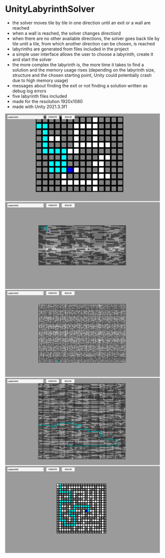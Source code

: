 # UnityLabyrinthSolver

- the solver moves tile by tile in one direction until an exit or a wall are reached
- when a wall is reached, the solver changes directionž
- when there are no other available directions, the solver goes back tile by tile until a tile, from which another direction can be chosen, is reached
- labyrinths are generated from files included in the project
- a simple user interface allows the user to choose a labyrinth, create it and start the solver
- the more complex the labyrinth is, the more time it takes to find a solution and the memory usage rises (depending on the labyrinth size, structure and the chosen starting point, Unity could potentially crash due to high memory usage)
- messages about finding the exit or not finding a solution written as debug log errors
- five labyrinth files included
- made for the resolution 1920x1080
- made with Unity 2021.3.3f1

![alt_text](https://github.com/Sundji/UnityLabyrinthSolver/blob/main/Assets/Screenshots/Labyrinth1.png?raw=TRUE)
![alt_text](https://github.com/Sundji/UnityLabyrinthSolver/blob/main/Assets/Screenshots/Labyrinth2.png?raw=TRUE)
![alt_text](https://github.com/Sundji/UnityLabyrinthSolver/blob/main/Assets/Screenshots/Labyrinth3.png?raw=TRUE)
![alt_text](https://github.com/Sundji/UnityLabyrinthSolver/blob/main/Assets/Screenshots/Labyrinth4.png?raw=TRUE)
![alt_text](https://github.com/Sundji/UnityLabyrinthSolver/blob/main/Assets/Screenshots/Labyrinth5.png?raw=TRUE)
